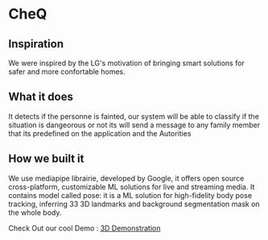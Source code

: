 # CheQ

## Inspiration
We were inspired by the LG's motivation of bringing smart solutions for safer and more confortable homes.
## What it does
It detects if the personne is fainted, our system will be able to classify if the situation is dangeorous or not its will send a message to any family member that its predefined on the application and the Autorities  
 
## How we built it
We use mediapipe librairie, developed by Google, it offers open source cross-platform, customizable ML solutions for live and streaming media.
It contains model called pose: it is a ML solution for high-fidelity body pose tracking, inferring 33 3D landmarks and background segmentation mask on the whole body.

Check Out our cool Demo : [3D Demonstration]([https://www.google.com](https://www.linkedin.com/posts/younes-kebour-880a1116a_devfest21-warmy-liveabrai-activity-6870832619647467521-o19-?utm_source=share&utm_medium=member_desktop))
